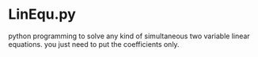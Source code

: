 # LinEqu.py
python programming to solve any kind of simultaneous two variable linear equations. you just need to put the coefficients only.

